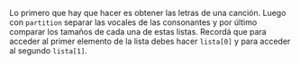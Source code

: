 Lo primero que hay que hacer es obtener las letras de una canción. Luego con `partition` separar las vocales de las consonantes y por último comparar los tamaños de cada una de estas listas. Recordá que para acceder al primer elemento de la lista debes hacer `lista[0]` y para acceder al segundo `lista[1]`.

